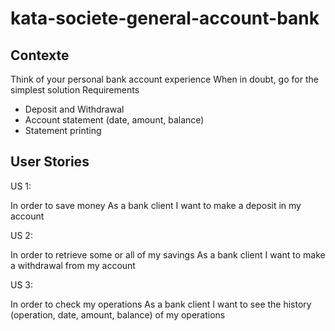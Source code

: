 # kata-societe-general-account-bank

## Contexte
Think of your personal bank account experience When in doubt, go for the simplest solution Requirements
- Deposit and Withdrawal
- Account statement (date, amount, balance)
- Statement printing

## User Stories
US 1:
<p>In order to save money
As a bank client
I want to make a deposit in my account<p>
US 2:
<p>In order to retrieve some or all of my savings
As a bank client
I want to make a withdrawal from my account<p>
US 3:
<p>In order to check my operations
As a bank client
I want to see the history (operation, date, amount, balance) of my operations<p>
